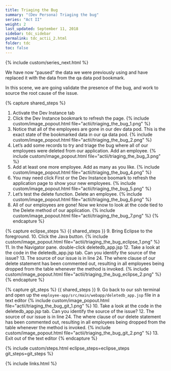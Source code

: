 ```yaml
---
title: Triaging the Bug
summary: "(Dev Persona) Triaging the bug"
series: "Act II"
weight: 2
last_updated: September 11, 2018
sidebar: tdc_sidebar
permalink: tdc_actii_2.html
folder: tdc
toc: false
---
```

<!-- {% include custom/series.html %} -->
{% include custom/series_next.html %}

We have now “paused” the data we were previously using and have replaced it with the data from the qa data pod bookmark.

In this scene, we are going validate the presence of the bug, and work to source the root cause of the issue.

{% capture shared_steps %}
1. Activate the Dev Instance tab
2. Click the Dev Instance bookmark to refresh the page.
   {% include custom/image_popout.html file="actii/triaging_the_bug_1.png" %}
3. Notice that all of the employees are gone in our dev data pod. This is the exact state of the bookmarked data in our qa data pod.
   {% include custom/image_popout.html file="actii/triaging_the_bug_2.png" %}
4. Let’s add some records to try and triage the bug where all of our employees were deleted from our application. Add an employee.
   {% include custom/image_popout.html file="actii/triaging_the_bug_3.png" %}
5. Add at least one more employee. Add as many as you like.
   {% include custom/image_popout.html file="actii/triaging_the_bug_4.png" %}
6. You may need click First or the Dev Instance boomark to refresh the application page to show your new employees.
   {% include custom/image_popout.html file="actii/triaging_the_bug_5.png" %}
7. Let’s test the delete function. Delete an employee.
   {% include custom/image_popout.html file="actii/triaging_the_bug_6.png" %}
8. All of our employees are gone! Now we know to look at the code tied to the Delete method of our application.
   {% include custom/image_popout.html file="actii/triaging_the_bug_7.png" %}
{% endcapture %}

{% capture eclipse_steps %}
{{ shared_steps }}
9. Bring Eclipse to the foreground.
10. Click the Java button.
    {% include custom/image_popout.html file="actii/triaging_the_bug_eclipse_1.png" %}
11. In the Navigator pane. double-click deletedb_app.jsp
12. Take a look at the code in the deletedb_app.jsp tab. Can you identify the source of the issue?
13. The source of our issue is in line 24. The where clause of our delete statement has been commented out, resulting in all employees being dropped from the table whenever the method is invoked.
    {% include custom/image_popout.html file="actii/triaging_the_bug_eclipse_2.png" %}
{% endcapture %}

{% capture git_steps %}
{{ shared_steps }}
9. Go back to our ssh terminal and open up the `employee-app/src/main/webapp/deletedb_app.jsp` file in a text editor
   {% include custom/image_popout.html file="actii/triaging_the_bug_git_1.png" %}
10. Take a look at the code in the deletedb_app.jsp tab. Can you identify the source of the issue?
12. The source of our issue is in line 24. The where clause of our delete statement has been commented out, resulting in all employees being dropped from the table whenever the method is invoked.
    {% include custom/image_popout.html file="actii/triaging_the_bug_git_2.png" %}
13. Exit out of the text editor
{% endcapture %}

{% include custom/steps.html eclipse_steps=eclipse_steps git_steps=git_steps %}

{% include links.html %}
